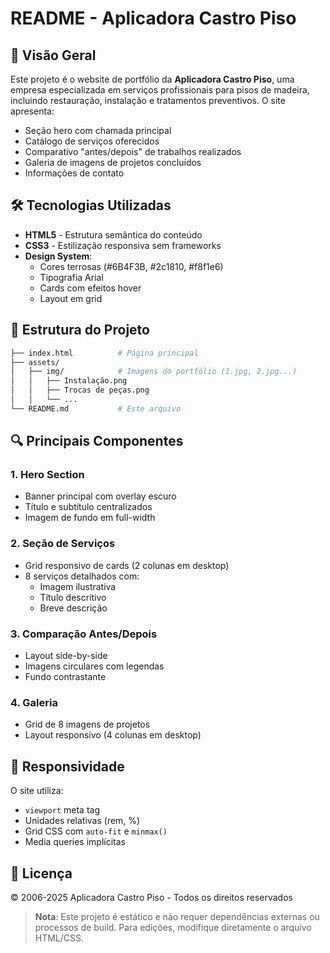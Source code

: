 # README - Aplicadora Castro Piso

## 📌 Visão Geral
Este projeto é o website de portfólio da **Aplicadora Castro Piso**, uma empresa especializada em serviços profissionais para pisos de madeira, incluindo restauração, instalação e tratamentos preventivos. O site apresenta:

- Seção hero com chamada principal
- Catálogo de serviços oferecidos
- Comparativo "antes/depois" de trabalhos realizados
- Galeria de imagens de projetos concluídos
- Informações de contato

## 🛠 Tecnologias Utilizadas
- **HTML5** - Estrutura semântica do conteúdo
- **CSS3** - Estilização responsiva sem frameworks
- **Design System**:
  - Cores terrosas (#6B4F3B, #2c1810, #f8f1e6)
  - Tipografia Arial
  - Cards com efeitos hover
  - Layout em grid

## 🎨 Estrutura do Projeto
```bash
├── index.html          # Página principal
├── assets/
│   ├── img/            # Imagens do portfólio (1.jpg, 2.jpg...)
│   │   ├── Instalação.png
│   │   ├── Trocas de peças.png
│   │   └── ...
└── README.md           # Este arquivo
```

## 🔍 Principais Componentes

### 1. Hero Section
- Banner principal com overlay escuro
- Título e subtítulo centralizados
- Imagem de fundo em full-width

### 2. Seção de Serviços
- Grid responsivo de cards (2 colunas em desktop)
- 8 serviços detalhados com:
  - Imagem ilustrativa
  - Título descritivo
  - Breve descrição

### 3. Comparação Antes/Depois
- Layout side-by-side
- Imagens circulares com legendas
- Fundo contrastante

### 4. Galeria
- Grid de 8 imagens de projetos
- Layout responsivo (4 colunas em desktop)

## 📱 Responsividade
O site utiliza:
- `viewport` meta tag
- Unidades relativas (rem, %)
- Grid CSS com `auto-fit` e `minmax()`
- Media queries implícitas

## 📄 Licença
© 2006-2025 Aplicadora Castro Piso - Todos os direitos reservados

> **Nota**: Este projeto é estático e não requer dependências externas ou processos de build. Para edições, modifique diretamente o arquivo HTML/CSS.
